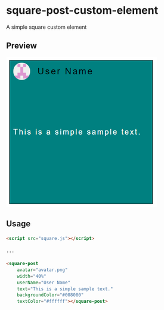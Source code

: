 # square-post-custom-element
A simple square custom element

## Preview

![Screenshot](preview/screenshot.png)

## Usage

```html
<script src="square.js"></script>

...

<square-post
    avatar="avatar.png"
    width="40%"
    userName="User Name"
    text="This is a simple sample text."
    backgroundColor="#008080"
    textColor="#ffffff"></square-post>
```
